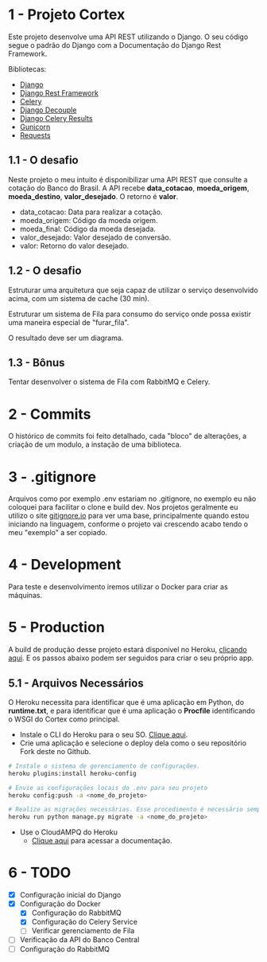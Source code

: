 # 1 - Projeto Cortex

Este projeto desenvolve uma API REST utilizando o Django. O seu código segue o padrão do Django com a Documentação do Django Rest Framework.

Bibliotecas:
- [Django](https://docs.djangoproject.com/en/3.1/)
- [Django Rest Framework](https://www.django-rest-framework.org/)
- [Celery](https://docs.celeryproject.org/en/latest/django/first-steps-with-django.html)
- [Django Decouple](https://github.com/henriquebastos/python-decouple)
- [Django Celery Results](https://pypi.org/project/django-celery-results/)
- [Gunicorn](https://gunicorn.org/#docs)
- [Requests](https://requests.readthedocs.io/en/master/)

## 1.1 - O desafio

Neste projeto o meu intuito é disponibilizar uma API REST que consulte a cotação do Banco do Brasil. 
A API recebe **data_cotacao**, **moeda_origem**, **moeda_destino**, **valor_desejado**. O retorno é **valor**.

- data_cotacao:  Data para realizar a cotação.
- moeda_origem: Código da moeda origem.
- moeda_final: Código da moeda desejada.
- valor_desejado: Valor desejado de conversão.
- valor: Retorno do valor desejado.

## 1.2 - O desafio

Estruturar uma arquitetura que seja capaz de utilizar o serviço desenvolvido acima, com um sistema de cache (30 min). 

Estruturar um sistema de Fila para consumo do serviço onde possa existir uma maneira especial de "furar_fila".

O resultado deve ser um diagrama.

## 1.3 - Bônus

Tentar desenvolver o sistema de Fila com RabbitMQ e Celery.

# 2 - Commits

O histórico de commits foi feito detalhado, cada "bloco" de alterações, a criação de um modulo, a instação de uma biblioteca.

# 3 - .gitignore

Arquivos como por exemplo .env estariam no .gitignore, no exemplo eu não coloquei para facilitar o clone e build dev. Nos projetos geralmente eu utilizo o site [gitignore.io](https://www.toptal.com/developers/gitignore) para ver uma base, principalmente quando estou iniciando na linguagem, conforme o projeto vai crescendo acabo tendo o meu "exemplo" a ser copiado.

# 4 - Development

Para teste e desenvolvimento iremos utilizar o Docker para criar as máquinas.

# 5 - Production

A build de produção desse projeto estará disponivel no Heroku, [clicando aqui](https://projetocortex.herokuapp.com/). E os passos abaixo podem ser seguidos para criar o seu próprio app. 

## 5.1 - Arquivos Necessários

O Heroku necessita para identificar que é uma aplicação em Python, do **runtime.txt**, e para identificar que é uma aplicação o **Procfile** identificando o WSGI do Cortex como principal.

- Instale o CLI do Heroku para o seu SO. [Clique aqui](https://devcenter.heroku.com/articles/heroku-cli).
- Crie uma aplicação e selecione o deploy dela como o seu repositório Fork deste no Github.

```bash
# Instale o sistema de gerenciamento de configurações.
heroku plugins:install heroku-config

# Envie as configurações locais do .env para seu projeto
heroku config:push -a <nome_do_projeto>

# Realize as migrações necessárias. Esse procedimento é necessário sempre que um deploy conter uma migração.
heroku run python manage.py migrate -a <nome_do_projeto>
```

- Use o CloudAMPQ do Heroku
   - [Clique aqui](https://devcenter.heroku.com/articles/cloudamqp#installing-the-add-on) para acessar a documentação.

# 6 - TODO

- [X] Configuração inicial do Django
- [X] Configuração do Docker
   - [X] Configuração do RabbitMQ
   - [X] Configuração do Celery Service
   - [ ] Verificar gerenciamento de Fila
- [ ] Verificação da API do Banco Central
- [ ] Configuração do RabbitMQ